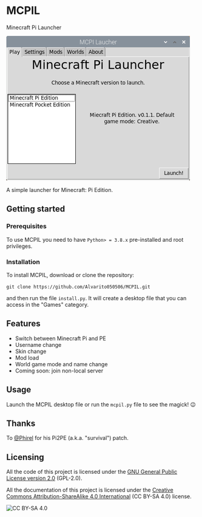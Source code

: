 # MCPIL
Minecraft Pi Launcher

![screenshot](https://raw.githubusercontent.com/Alvarito050506/MCPIL/master/screenshot.png)

A simple launcher for Minecraft: Pi Edition.

## Getting started
### Prerequisites
To use MCPIL you need to have ``Python> = 3.8.x`` pre-installed and root privileges.

### Installation
To install MCPIL, download or clone the repository:
``` shell
git clone https://github.com/Alvarito050506/MCPIL.git
```
and then run the file ``install.py``. It will create a desktop file that you can access in the "Games" category.

## Features
+ Switch between Minecraft Pi and PE
+ Username change
+ Skin change
+ Mod load
+ World game mode and name change
+ Coming soon: join non-local server

## Usage
Launch the MCPIL desktop file or run the ``mcpil.py`` file to see the magick! :wink:

## Thanks
To [@Phirel](https://www.minecraftforum.net/members/Phirel) for his Pi2PE (a.k.a. "survival") patch.

## Licensing
All the code of this project is licensed under the [GNU General Public License version 2.0](https://github.com/Alvarito050506/MCPIL/blob/master/LICENSE) (GPL-2.0).

All the documentation of this project is licensed under the [Creative Commons Attribution-ShareAlike 4.0 International](https://creativecommons.org/licenses/by-sa/4.0/) (CC BY-SA 4.0) license.

![CC BY-SA 4.0](https://i.creativecommons.org/l/by-sa/4.0/88x31.png)
